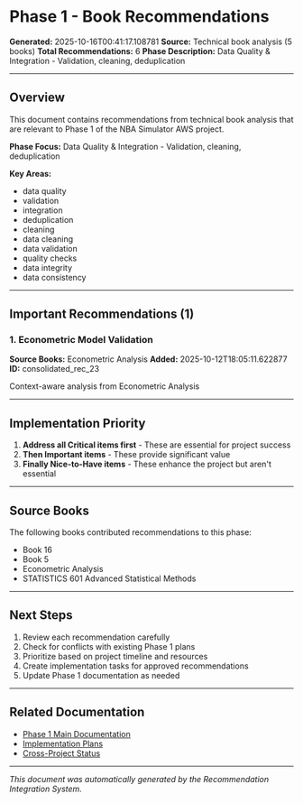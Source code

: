 # Phase 1 - Book Recommendations

**Generated:** 2025-10-16T00:41:17.108781
**Source:** Technical book analysis (5 books)
**Total Recommendations:** 6
**Phase Description:** Data Quality & Integration - Validation, cleaning, deduplication

---

## Overview

This document contains recommendations from technical book analysis that are relevant to Phase 1 of the NBA Simulator AWS project.

**Phase Focus:** Data Quality & Integration - Validation, cleaning, deduplication

**Key Areas:**
- data quality
- validation
- integration
- deduplication
- cleaning
- data cleaning
- data validation
- quality checks
- data integrity
- data consistency

---

## Important Recommendations (1)

### 1. Econometric Model Validation

**Source Books:** Econometric Analysis
**Added:** 2025-10-12T18:05:11.622877
**ID:** consolidated_rec_23

Context-aware analysis from Econometric Analysis



---
## Implementation Priority

1. **Address all Critical items first** - These are essential for project success
2. **Then Important items** - These provide significant value
3. **Finally Nice-to-Have items** - These enhance the project but aren't essential

---

## Source Books

The following books contributed recommendations to this phase:

- Book 16
- Book 5
- Econometric Analysis
- STATISTICS 601 Advanced Statistical Methods

---

## Next Steps

1. Review each recommendation carefully
2. Check for conflicts with existing Phase 1 plans
3. Prioritize based on project timeline and resources
4. Create implementation tasks for approved recommendations
5. Update Phase 1 documentation as needed

---

## Related Documentation

- [Phase 1 Main Documentation](../phase_1/)
- [Implementation Plans](../../../implementation_plans/)
- [Cross-Project Status](../../../CROSS_PROJECT_IMPLEMENTATION_STATUS.md)

---

*This document was automatically generated by the Recommendation Integration System.*
